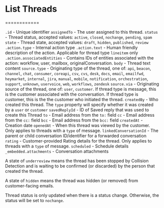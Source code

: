<!--
  1. https://developer.helpscout.com/mailbox-api/endpoints/conversations/threads/list/
  2. copy <section> tag to outerHTML
  3. pass through https://mixmark-io.github.io/turndown/
  -->

# List Threads

============

`.id` - Unique identifier
`assignedTo` - The user assigned to this thread.
`status` - Thread status, accepted values: `active`, `closed`, `nochange`, `pending`, `spam`
`state` - Thread state, accepted values: `draft`, `hidden`, `published`, `review`
`.action.type` - Internal action type
`.action.text` - Human friendly description of the action. Applicable for thread type `lineitem` only
`.action.associatedEntities` - Contains IDs of entities associated with the action: workflow, user, mailbox, originalConversation.
`body` - Thread text content
`source.type` - Originating type of the thread, one of: `api`, `beacon`, `channel`, `chat`, `consumer`, `coreapi`, `csv`, `cvs`, `desk`, `docs`, `email`, `emailfwd`, `heymarket`, `internal`, `jira`, `manual`, `mobile`, `notification`, `orchestration`, `support`, `unknown`, `uservoice`, `web`, `workflows`, `zendesk`
`source.via` - Originating source of the thread, one of: `user`, `customer`. If thread type is message, this is the customer associated with the conversation. If thread type is customer, this is the the customer who initiated the thread.
`createdBy` - Who created this thread. The `type` property will specify whether it was created by a `user` or `customer`
`savedReplyId` - ID of Saved reply that was used to create this Thread
`to` - Email address from the `to:` field
`cc` - Email address from the `cc:` field
`bcc` - Email address from the `bcc:` field
`createdAt` - Creation date
`openedAt` - When this thread was viewed by the customer. Only applies to threads with a `type` of message.
`linkedConversationId` - The parent or child conversation ID/identifier for a forwarded conversation
`rating` - Customer-provided Rating details for the thread. Only applies to threads with a `type` of message.
`scheduled` - Schedule details
`_embedded.attachments` - Conversation attachments

A state of `underreview` means the thread has been stopped by Collision Detection and is waiting to be confirmed (or discarded) by the person that created the thread.

A state of `hidden` means the thread was hidden (or removed) from customer-facing emails.

Thread status is only updated when there is a status change. Otherwise, the status will be set to `nochange`.
